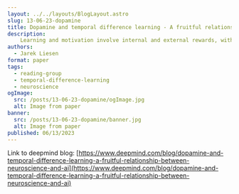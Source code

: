 ```yaml
---
layout: ../../layouts/BlogLayout.astro
slug: 13-06-23-dopamine
title: Dopamine and temporal difference learning - A fruitful relationship between neuroscience and AI
description: 
    Learning and motivation involve internal and external rewards, with behaviors being influenced by the anticipation of positive outcomes. The study of how organisms, including Ivan Pavlov's famous dog experiment, learn to predict rewards has been a productive field for over a century. Recent scientific advancements have allowed researchers to understand the brain's mechanisms behind reward learning, while computer scientists have developed algorithms that enable artificial systems to learn through reinforcement and reward predictions.
authors:
  - Jarek Liesen
format: paper
tags:
  - reading-group
  - temporal-difference-learning
  - neuroscience
ogImage: 
  src: /posts/13-06-23-dopamine/ogImage.jpg
  alt: Image from paper
banner: 
  src: /posts/13-06-23-dopamine/banner.jpg
  alt: Image from paper
published: 06/13/2023
---
```

Link to deepmind blog: [https://www.deepmind.com/blog/dopamine-and-temporal-difference-learning-a-fruitful-relationship-between-neuroscience-and-ai](https://www.deepmind.com/blog/dopamine-and-temporal-difference-learning-a-fruitful-relationship-between-neuroscience-and-ai)
